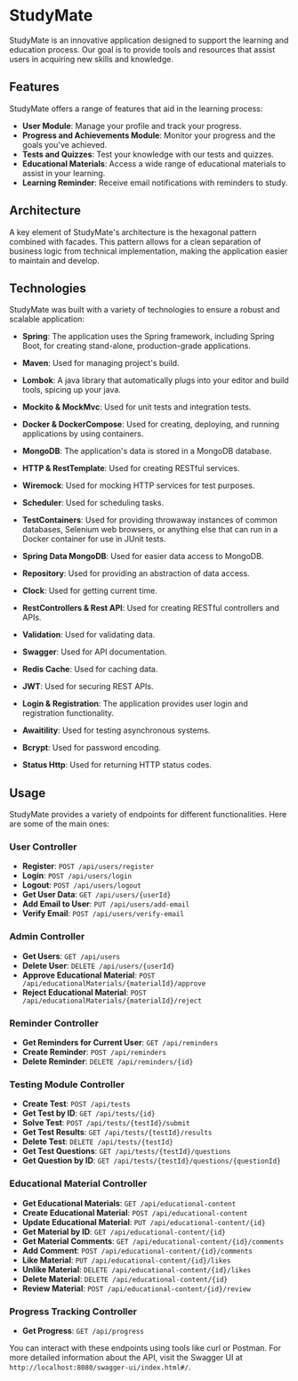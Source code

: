 # StudyMate

StudyMate is an innovative application designed to support the learning and education process. Our goal is to provide tools and resources that assist users in acquiring new skills and knowledge.

## Features

StudyMate offers a range of features that aid in the learning process:

- **User Module**: Manage your profile and track your progress.
- **Progress and Achievements Module**: Monitor your progress and the goals you've achieved.
- **Tests and Quizzes**: Test your knowledge with our tests and quizzes.
- **Educational Materials**: Access a wide range of educational materials to assist in your learning.
- **Learning Reminder**: Receive email notifications with reminders to study.

## Architecture

A key element of StudyMate's architecture is the hexagonal pattern combined with facades. This pattern allows for a clean separation of business logic from technical implementation, making the application easier to maintain and develop.
## Technologies

StudyMate was built with a variety of technologies to ensure a robust and scalable application:

- **Spring**: The application uses the Spring framework, including Spring Boot, for creating stand-alone, production-grade applications.

- **Maven**: Used for managing project's build.

- **Lombok**: A java library that automatically plugs into your editor and build tools, spicing up your java.

- **Mockito & MockMvc**: Used for unit tests and integration tests.

- **Docker & DockerCompose**: Used for creating, deploying, and running applications by using containers.

- **MongoDB**: The application's data is stored in a MongoDB database.

- **HTTP & RestTemplate**: Used for creating RESTful services.

- **Wiremock**: Used for mocking HTTP services for test purposes.

- **Scheduler**: Used for scheduling tasks.

- **TestContainers**: Used for providing throwaway instances of common databases, Selenium web browsers, or anything else that can run in a Docker container for use in JUnit tests.

- **Spring Data MongoDB**: Used for easier data access to MongoDB.

- **Repository**: Used for providing an abstraction of data access.

- **Clock**: Used for getting current time.

- **RestControllers & Rest API**: Used for creating RESTful controllers and APIs.

- **Validation**: Used for validating data.

- **Swagger**: Used for API documentation.

- **Redis Cache**: Used for caching data.

- **JWT**: Used for securing REST APIs.

- **Login & Registration**: The application provides user login and registration functionality.

- **Awaitility**: Used for testing asynchronous systems.

- **Bcrypt**: Used for password encoding.

- **Status Http**: Used for returning HTTP status codes.

## Usage

StudyMate provides a variety of endpoints for different functionalities. Here are some of the main ones:

### User Controller

- **Register**: `POST /api/users/register`
- **Login**: `POST /api/users/login`
- **Logout**: `POST /api/users/logout`
- **Get User Data**: `GET /api/users/{userId}`
- **Add Email to User**: `PUT /api/users/add-email`
- **Verify Email**: `POST /api/users/verify-email`

### Admin Controller

- **Get Users**: `GET /api/users`
- **Delete User**: `DELETE /api/users/{userId}`
- **Approve Educational Material**: `POST /api/educationalMaterials/{materialId}/approve`
- **Reject Educational Material**: `POST /api/educationalMaterials/{materialId}/reject`

### Reminder Controller

- **Get Reminders for Current User**: `GET /api/reminders`
- **Create Reminder**: `POST /api/reminders`
- **Delete Reminder**: `DELETE /api/reminders/{id}`

### Testing Module Controller

- **Create Test**: `POST /api/tests`
- **Get Test by ID**: `GET /api/tests/{id}`
- **Solve Test**: `POST /api/tests/{testId}/submit`
- **Get Test Results**: `GET /api/tests/{testId}/results`
- **Delete Test**: `DELETE /api/tests/{testId}`
- **Get Test Questions**: `GET /api/tests/{testId}/questions`
- **Get Question by ID**: `GET /api/tests/{testId}/questions/{questionId}`

### Educational Material Controller

- **Get Educational Materials**: `GET /api/educational-content`
- **Create Educational Material**: `POST /api/educational-content`
- **Update Educational Material**: `PUT /api/educational-content/{id}`
- **Get Material by ID**: `GET /api/educational-content/{id}`
- **Get Material Comments**: `GET /api/educational-content/{id}/comments`
- **Add Comment**: `POST /api/educational-content/{id}/comments`
- **Like Material**: `PUT /api/educational-content/{id}/likes`
- **Unlike Material**: `DELETE /api/educational-content/{id}/likes`
- **Delete Material**: `DELETE /api/educational-content/{id}`
- **Review Material**: `POST /api/educational-content/{id}/review`

### Progress Tracking Controller

- **Get Progress**: `GET /api/progress`


You can interact with these endpoints using tools like curl or Postman. For more detailed information about the API, visit the Swagger UI at `http://localhost:8080/swagger-ui/index.html#/`.
